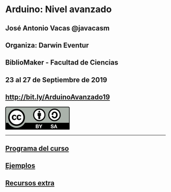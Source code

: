 # Arduino: Nivel avanzado


## José Antonio Vacas @javacasm
## Organiza: Darwin Eventur
## BiblioMaker - Facultad de Ciencias
## 23 al 27 de Septiembre de 2019

## http://bit.ly/ArduinoAvanzado19
![CC](./images/Licencia_CC_peque.png)



* * *


## [Programa del curso](./programa.md)

## [Ejemplos](./proyectos.md)

## [Recursos extra](./Extra)

